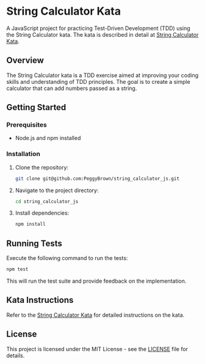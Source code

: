 
# String Calculator Kata

A JavaScript project for practicing Test-Driven Development (TDD) using the String Calculator kata. The kata is described in detail at [String Calculator Kata](https://osherove.com/tdd-kata-1).

## Overview

The String Calculator kata is a TDD exercise aimed at improving your coding skills and understanding of TDD principles. The goal is to create a simple calculator that can add numbers passed as a string.

## Getting Started

### Prerequisites

- Node.js and npm installed

### Installation

1. Clone the repository:

   ```bash
   git clone git@github.com:PeggyBrown/string_calculator_js.git
   ```

2. Navigate to the project directory:

   ```bash
   cd string_calculator_js
   ```

3. Install dependencies:

   ```bash
   npm install
   ```

## Running Tests

Execute the following command to run the tests:

```bash
npm test
```

This will run the test suite and provide feedback on the implementation.

## Kata Instructions

Refer to the [String Calculator Kata](https://osherove.com/tdd-kata-1) for detailed instructions on the kata.

## License

This project is licensed under the MIT License - see the [LICENSE](LICENSE) file for details.